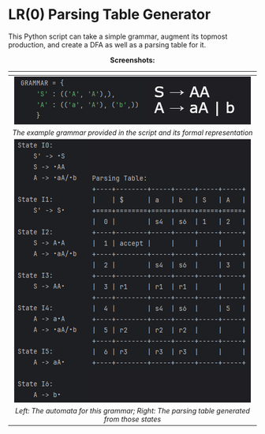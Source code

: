 # LR(0) Parsing Table Generator

This Python script can take a simple grammar, augment its topmost production, and create a DFA as well as a parsing table for it.

<div align="center">

**Screenshots:**

| <!-- -->                                                                                               |
|:------------------------------------------------------------------------------------------------------:|
| ![image](https://github.com/umlaufg/lr0_table_gen/blob/main/docs/images/lr0_screenshot_1.PNG?raw=true) |
| *The example grammar provided in the script and its formal representation*                             |
| ![image](https://github.com/umlaufg/lr0_table_gen/blob/main/docs/images/lr0_screenshot_2.PNG?raw=true) |
| *Left: The automata for this grammar; Right: The parsing table generated from those states*            |

</div>

